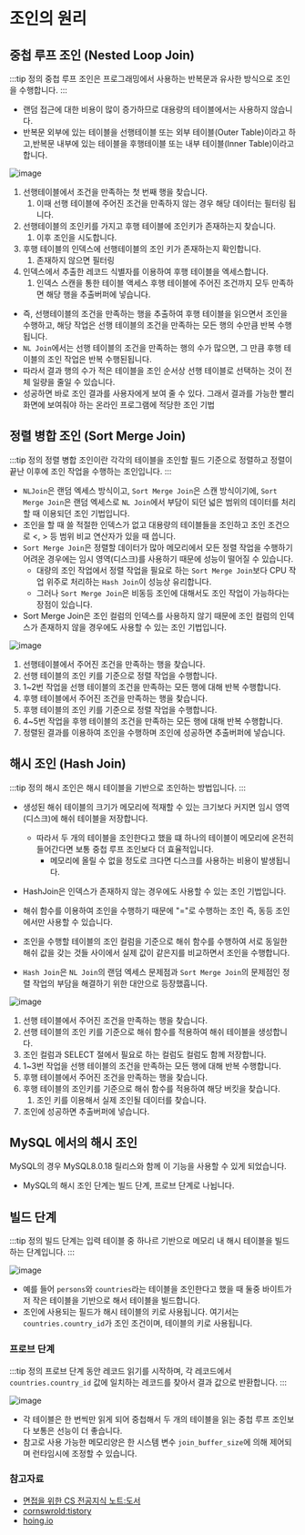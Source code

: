 # 조인의 원리

## 중첩 루프 조인 (Nested Loop Join)

:::tip 정의
중첩 루프 조인은 프로그래밍에서 사용하는 반복문과 유사한 방식으로 조인을 수행합니다.
:::

- 랜덤 접근에 대한 비용이 많이 증가하므로 대용량의 테이블에서는 사용하지 않습니다.
- 반복문 외부에 있는 테이블을 선행테이블 또는 외부 테이블(Outer Table)이라고 하고,반복문 내부에 있는 테이블을 후행테이블 또는 내부 테이블(Inner Table)이라고 합니다.

![image](https://user-images.githubusercontent.com/50647845/180338505-b9e9ca07-606c-4ab3-92c5-baeaaf1f137a.png)

1. 선행테이블에서 조건을 만족하는 첫 번째 행을 찾습니다. 
   1. 이때 선행 테이블에 주어진 조건을 만족하지 않는 경우 해당 데이터는 필터링 됩니다.
2. 선행테이블의 조인키를 가지고 후행 테이블에 조인키가 존재하는지 찾습니다.
   1. 이후 조인을 시도합니다.
3. 후행 테이블의 인덱스에 선행테이블의 조인 키가 존재하는지 확인합니다. 
   1. 존재하지 않으면 필터링
4. 인덱스에서 추출한 레코드 식별자를 이용하여 후행 테이블을 엑세스합니다.
   1. 인덱스 스캔을 통한 테이블 액세스 후행 테이블에 주어진 조건까지 모두 만족하면 해당 행을 추출버퍼에 넣습니다.

- 즉, 선행테이블의 조건을 만족하는 행을 추출하여 후행 테이블을 읽으면서 조인을 수행하고, 해당 작업은 선행 테이블의 조건을 만족하는 모든 행의 수만큼 반복 수행됩니다.
- `NL Join`에서는 선행 테이블의 조건을 만족하는 행의 수가 많으면, 그 만큼 후행 테이블의 조인 작업은 반복 수행된됩니다.
- 따라서 결과 행의 수가 적은 테이블을 조인 순서상 선행 테이블로 선택하는 것이 전체 일량을 줄일 수 있습니다.
- 성공하면 바로 조인 결과를 사용자에게 보여 줄 수 있다. 그래서 결과를 가능한 빨리 화면에 보여줘야 하는 온라인 프로그램에 적당한 조인 기법

## 정렬 병합 조인 (Sort Merge Join)

:::tip 정의
정렬 병합 조인이란 각각의 테이블을 조인할 필드 기준으로 정렬하고 정렬이 끝난 이후에 조인 작업을 수행하는 조인입니다.
:::

- `NLJoin`은 랜덤 엑세스 방식이고, `Sort Merge Join`은 스캔 방식이기에, `Sort Merge Join`은 랜덤 엑세스로 `NL Join`에서 부담이 되던 넓은 범위의 데이터를 처리할 때 이용되던 조인 기법입니다.
- 조인을 할 때 쓸 적절한 인덱스가 없고 대용량의 테이블들을 조인하고 조인 조건으로 <, > 등 범위 비교 연산자가 있을 때 씁니다.
- `Sort Merge Join`은 정렬할 데이터가 많아 메모리에서 모든 정렬 작업을 수행하기 어려운 경우에는 임시 영역(디스크)를 사용하기 때문에 성능이 떨어질 수 있습니다. 
  - 대량의 조인 작업에서 정렬 작업을 필요로 하는 `Sort Merge Join`보다 CPU 작업 위주로 처리하는 `Hash Join`이 성능상 유리합니다. 
  - 그러나 `Sort Merge Join`은 비동등 조인에 대해서도 조인 작업이 가능하다는 장점이 있습니다.
- Sort Merge Join은 조인 컬럼의 인덱스를 사용하지 않기 때문에 조인 컬럼의 인덱스가 존재하지 않을 경우에도 사용할 수 있는 조인 기법입니다.

![image](https://user-images.githubusercontent.com/50647845/180339790-00153920-7560-4ac5-b455-63d4d62a7f34.png)

1. 선행테이블에서 주어진 조건을 만족하는 행을 찾습니다.
2. 선행 테이블의 조인 키를 기준으로 정렬 작업을 수행합니다. 
3. 1~2번 작업을 선행 테이블의 조건을 만족하는 모든 행에 대해 반복 수행합니다.
4. 후행 테이블에서 주어진 조건을 만족하는 행을 찾습니다.
5. 후행 테이블의 조인 키를 기준으로 정렬 작업을 수행합니다. 
6. 4~5번 작업을 후행 테이블의 조건을 만족하는 모든 행에 대해 반복 수행합니다.
7. 정렬된 결과를 이용하여 조인을 수행하며 조인에 성공하면 추출버퍼에 넣습니다.

## 해시 조인 (Hash Join)

:::tip 정의
해시 조인은 해시 테이블을 기반으로 조인하는 방법입니다.
:::

- 생성된 해쉬 테이블의 크기가 메모리에 적재할 수 있는 크기보다 커지면 임시 영역(디스크)에 해쉬 테이블을 저장합니다.
  - 따라서 두 개의 테이블을 조인한다고 했을 떄 하나의 테이블이 메모리에 온전히 들어간다면 보통 중첩 루프 조인보다 더 효율적입니다.
    - 메모리에 올릴 수 없을 정도로 크다면 디스크를 사용하는 비용이 발생됩니다.
- HashJoin은 인덱스가 존재하지 않는 경우에도 사용할 수 있는 조인 기법입니다.
- 해쉬 함수를 이용하여 조인을 수행하기 때문에 "="로 수행하는 조인 즉, 동등 조인에서만 사용할 수 있습니다.

- 조인을 수행할 테이블의 조인 컬럼을 기준으로 해쉬 함수를 수행하여 서로 동일한 해쉬 값을 갖는 것들 사이에서 실제 값이 같은지를 비교하면서 조인을 수행합니다.
- `Hash Join`은 `NL Join`의 랜덤 엑세스 문제점과 `Sort Merge Join`의 문제점인 정렬 작업의 부담을 해결하기 위한 대안으로 등장했흡니다.

![image](https://user-images.githubusercontent.com/50647845/180341470-068103b3-83ec-41f8-b772-caad3c8167ca.png)

1. 선행 테이블에서 주어진 조건을 만족하는 행을 찾습니다.
2. 선행 테이블의 조인 키를 기준으로 해쉬 함수를 적용하여 해쉬 테이블을 생성합니다.
3. 조인 컬럼과 SELECT 절에서 필요로 하는 컬럼도 컬럼도 함께 저장합니다. 
4. 1~3번 작업을 선행 테이블의 조건을 만족하는 모든 행에 대해 반복 수행합니다.
5. 후행 테이블에서 주어진 조건을 만족하는 행을 찾습니다.
6. 후행 테이블의 조인키를 기준으로 해쉬 함수를 적용하여 해당 버킷을 찾습니다.
   1. 조인 키를 이용해서 실제 조인될 데이터를 찾습니다.
7. 조인에 성공하면 추출버퍼에 넣습니다.

## MySQL 에서의 해시 조인

MySQL의 경우 MySQL8.0.18 릴리스와 함께 이 기능을 사용할 수 있게 되었습니다.

- MySQL의 해시 조인 단계는 빌드 단계, 프로브 단계로 나뉩니다.

## 빌드 단계

:::tip 정의
빌드 단계는 입력 테이블 중 하나르 기반으로 메모리 내 해시 테이블을 빌드하는 단계입니다.
:::

![image](https://user-images.githubusercontent.com/50647845/180342788-afc825c4-cd4b-43d0-acfe-adeb09300d49.png)

- 예를 들어 `persons`와 `countries`라는 테이블을 조인한다고 했을 때 둘중 바이트가 저 작은 테이블을 기반으로 해서 테이블을 빌드합니다.
- 조인에 사용되는 필드가 해시 테이블의 키로 사용됩니다. 여기서는 `countries.country_id`가 조인 조건이며, 테이블의 키로 사용됩니다.

### 프로브 단계

:::tip 정의
프로브 단계 동안 레코드 읽기를 시작하며, 각 레코드에서 `countries.country_id` 값에 일치하는 레코드를 찾아서 결과 값으로 반환합니다.
:::

![image](https://user-images.githubusercontent.com/50647845/180342815-ffd8e2bf-9836-406c-80c3-f1a31f985567.png)

- 각 테이블은 한 번씩만 읽게 되어 중첩해서 두 개의 테이블을 읽는 중첩 루프 조인보다 보통은 선능이 더 좋습니다.
- 참고로 사용 가능한 메모리양은 한 시스템 변수 `join_buffer_size`에 의해 제어되며 런타임시에 조정할 수 있습니다.

### 참고자료

- [면접을 위한 CS 전공지식 노트:도서](https://www.aladin.co.kr/shop/wproduct.aspx?ItemId=292815727)
- [cornswrold:tistory](https://cornswrold.tistory.com/84)
- [hoing.io](https://hoing.io/archives/14457)
